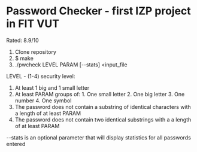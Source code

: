 # Password Checker - first IZP project in FIT VUT

Rated: 8.9/10

1. Clone repository
2. $ make 
3. ./pwcheck LEVEL PARAM [--stats] <input_file

LEVEL - (1-4) security level:
  1) At least 1 big and 1 small letter
  2) At least PARAM groups of:
    1. One small letter
    2. One big letter
    3. One number
    4. One symbol
  3) The password does not contain a substring of identical characters with a length of at least PARAM
  4) The password does not contain two identical substrings with a a length of at least PARAM
  
--stats is an optional parameter that will display statistics for all passwords entered
